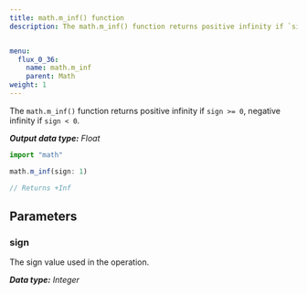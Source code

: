 ```yaml
---
title: math.m_inf() function
description: The math.m_inf() function returns positive infinity if `sign >= 0`, negative infinity if `sign < 0`.


menu:
  flux_0_36:
    name: math.m_inf
    parent: Math
weight: 1
---
```


The `math.m_inf()` function returns positive infinity if `sign >= 0`, negative infinity if `sign < 0`.

_**Output data type:** Float_

```js
import "math"

math.m_inf(sign: 1)

// Returns +Inf
```

## Parameters

### sign
The sign value used in the operation.

_**Data type:** Integer_
